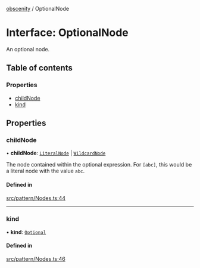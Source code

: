 [obscenity](../README.md) / OptionalNode

# Interface: OptionalNode

An optional node.

## Table of contents

### Properties

- [childNode](OptionalNode.md#childnode)
- [kind](OptionalNode.md#kind)

## Properties

### childNode

• **childNode**: [`LiteralNode`](LiteralNode.md) \| [`WildcardNode`](WildcardNode.md)

The node contained within the optional expression. For `[abc]`, this
would be a literal node with the value `abc`.

#### Defined in

[src/pattern/Nodes.ts:44](https://github.com/jo3-l/obscenity/blob/37976b6/src/pattern/Nodes.ts#L44)

___

### kind

• **kind**: [`Optional`](../enums/SyntaxKind.md#optional)

#### Defined in

[src/pattern/Nodes.ts:46](https://github.com/jo3-l/obscenity/blob/37976b6/src/pattern/Nodes.ts#L46)
